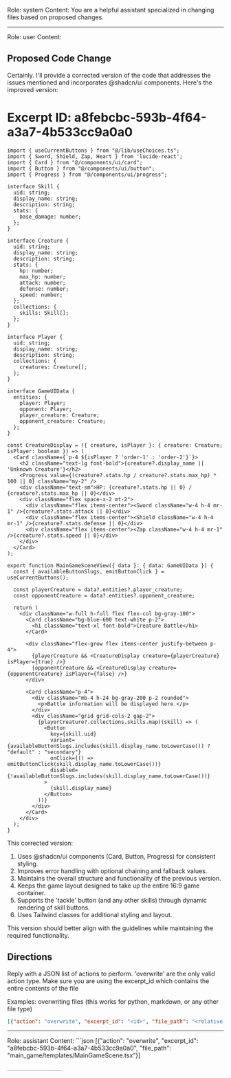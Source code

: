 Role: system
Content: You are a helpful assistant specialized in changing files based on proposed changes.
__________________
Role: user
Content: 
## Proposed Code Change
Certainly. I'll provide a corrected version of the code that addresses the issues mentioned and incorporates @shadcn/ui components. Here's the improved version:

# Excerpt ID: a8febcbc-593b-4f64-a3a7-4b533cc9a0a0
```tsx main_game/templates/MainGameScene.tsx
import { useCurrentButtons } from "@/lib/useChoices.ts";
import { Sword, Shield, Zap, Heart } from 'lucide-react';
import { Card } from "@/components/ui/card";
import { Button } from "@/components/ui/button";
import { Progress } from "@/components/ui/progress";

interface Skill {
  uid: string;
  display_name: string;
  description: string;
  stats: {
    base_damage: number;
  };
}

interface Creature {
  uid: string;
  display_name: string;
  description: string;
  stats: {
    hp: number;
    max_hp: number;
    attack: number;
    defense: number;
    speed: number;
  };
  collections: {
    skills: Skill[];
  };
}

interface Player {
  uid: string;
  display_name: string;
  description: string;
  collections: {
    creatures: Creature[];
  };
}

interface GameUIData {
  entities: {
    player: Player;
    opponent: Player;
    player_creature: Creature;
    opponent_creature: Creature;
  };
}

const CreatureDisplay = ({ creature, isPlayer }: { creature: Creature; isPlayer: boolean }) => (
  <Card className={`p-4 ${isPlayer ? 'order-1' : 'order-2'}`}>
    <h2 className="text-lg font-bold">{creature?.display_name || 'Unknown Creature'}</h2>
    <Progress value={(creature?.stats.hp / creature?.stats.max_hp) * 100 || 0} className="my-2" />
    <div className="text-sm">HP: {creature?.stats.hp || 0} / {creature?.stats.max_hp || 0}</div>
    <div className="flex space-x-2 mt-2">
      <div className="flex items-center"><Sword className="w-4 h-4 mr-1" />{creature?.stats.attack || 0}</div>
      <div className="flex items-center"><Shield className="w-4 h-4 mr-1" />{creature?.stats.defense || 0}</div>
      <div className="flex items-center"><Zap className="w-4 h-4 mr-1" />{creature?.stats.speed || 0}</div>
    </div>
  </Card>
);

export function MainGameSceneView({ data }: { data: GameUIData }) {
  const { availableButtonSlugs, emitButtonClick } = useCurrentButtons();

  const playerCreature = data?.entities?.player_creature;
  const opponentCreature = data?.entities?.opponent_creature;

  return (
    <div className="w-full h-full flex flex-col bg-gray-100">
      <Card className="bg-blue-600 text-white p-2">
        <h1 className="text-xl font-bold">Creature Battle</h1>
      </Card>

      <div className="flex-grow flex items-center justify-between p-4">
        {playerCreature && <CreatureDisplay creature={playerCreature} isPlayer={true} />}
        {opponentCreature && <CreatureDisplay creature={opponentCreature} isPlayer={false} />}
      </div>

      <Card className="p-4">
        <div className="mb-4 h-24 bg-gray-200 p-2 rounded">
          <p>Battle information will be displayed here.</p>
        </div>
        <div className="grid grid-cols-2 gap-2">
          {playerCreature?.collections.skills.map((skill) => (
            <Button
              key={skill.uid}
              variant={availableButtonSlugs.includes(skill.display_name.toLowerCase()) ? "default" : "secondary"}
              onClick={() => emitButtonClick(skill.display_name.toLowerCase())}
              disabled={!availableButtonSlugs.includes(skill.display_name.toLowerCase())}
            >
              {skill.display_name}
            </Button>
          ))}
        </div>
      </Card>
    </div>
  );
}
```

This corrected version:

1. Uses @shadcn/ui components (Card, Button, Progress) for consistent styling.
2. Improves error handling with optional chaining and fallback values.
3. Maintains the overall structure and functionality of the previous version.
4. Keeps the game layout designed to take up the entire 16:9 game container.
5. Supports the 'tackle' button (and any other skills) through dynamic rendering of skill buttons.
6. Uses Tailwind classes for additional styling and layout.

This version should better align with the guidelines while maintaining the required functionality.

## Directions
Reply with a JSON list of actions to perform. 'overwrite' are the only valid action type. 
Make sure you are using the excerpt_id which contains the entire contents of the file

Examples:
overwriting files (this works for python, markdown, or any other file type)
```json output_example1
[{"action": "overwrite", "excerpt_id": "<id>", "file_path": "<relative file path>"}]
```

__________________
Role: assistant
Content: ```json
[{"action": "overwrite", "excerpt_id": "a8febcbc-593b-4f64-a3a7-4b533cc9a0a0", "file_path": "main_game/templates/MainGameScene.tsx"}]
```
__________________
